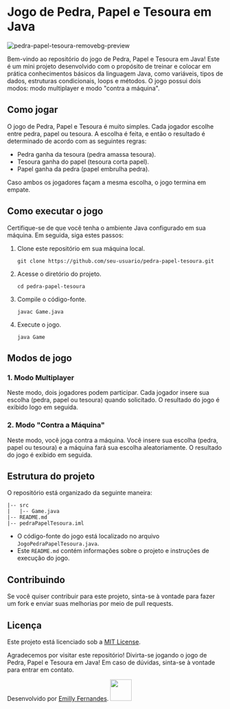 # Jogo de Pedra, Papel e Tesoura em Java

![pedra-papel-tesoura-removebg-preview](https://github.com/emilyfas/pedra-papel-tesoura/assets/115494759/0d042df9-ae08-48c5-a670-14a207281ecb)


Bem-vindo ao repositório do jogo de Pedra, Papel e Tesoura em Java! Este é um mini projeto desenvolvido com o propósito de treinar e colocar em prática conhecimentos básicos da linguagem Java, como variáveis, tipos de dados, estruturas condicionais, loops e métodos. O jogo possui dois modos: modo multiplayer e modo "contra a máquina".

## Como jogar

O jogo de Pedra, Papel e Tesoura é muito simples. Cada jogador escolhe entre pedra, papel ou tesoura. A escolha é feita, e então o resultado é determinado de acordo com as seguintes regras:

- Pedra ganha da tesoura (pedra amassa tesoura).
- Tesoura ganha do papel (tesoura corta papel).
- Papel ganha da pedra (papel embrulha pedra).

Caso ambos os jogadores façam a mesma escolha, o jogo termina em empate.

## Como executar o jogo

Certifique-se de que você tenha o ambiente Java configurado em sua máquina. Em seguida, siga estes passos:

1. Clone este repositório em sua máquina local.
   ```
   git clone https://github.com/seu-usuario/pedra-papel-tesoura.git
   ```

2. Acesse o diretório do projeto.
   ```
   cd pedra-papel-tesoura
   ```

3. Compile o código-fonte.
   ```
   javac Game.java
   ```

4. Execute o jogo.
   ```
   java Game
   ```

## Modos de jogo

### 1. Modo Multiplayer

Neste modo, dois jogadores podem participar. Cada jogador insere sua escolha (pedra, papel ou tesoura) quando solicitado. O resultado do jogo é exibido logo em seguida.

### 2. Modo "Contra a Máquina"

Neste modo, você joga contra a máquina. Você insere sua escolha (pedra, papel ou tesoura) e a máquina fará sua escolha aleatoriamente. O resultado do jogo é exibido em seguida.

## Estrutura do projeto

O repositório está organizado da seguinte maneira:

```
|-- src
|   |-- Game.java
|-- README.md
|-- pedraPapelTesoura.iml
```

- O código-fonte do jogo está localizado no arquivo `JogoPedraPapelTesoura.java`.
- Este `README.md` contém informações sobre o projeto e instruções de execução do jogo.

## Contribuindo

Se você quiser contribuir para este projeto, sinta-se à vontade para fazer um fork e enviar suas melhorias por meio de pull requests.

## Licença

Este projeto está licenciado sob a [MIT License](LICENSE).

Agradecemos por visitar este repositório! Divirta-se jogando o jogo de Pedra, Papel e Tesoura em Java! Em caso de dúvidas, sinta-se à vontade para entrar em contato.

Desenvolvido por [Emilly Fernandes](https://github.com/emilyfas). <img src="https://media.giphy.com/media/7j2hfyeVcDtf2/giphy.gif" width="50" />
